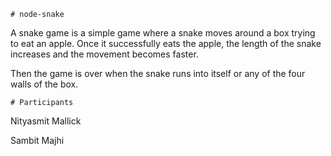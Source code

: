 ```
# node-snake
```
A snake game is a simple game where a snake moves around a box trying to eat an apple. Once it successfully eats the apple, the length of the snake increases and the movement becomes faster.

Then the game is over when the snake runs into itself or any of the four walls of the box.

```
# Participants
```
Nityasmit Mallick

Sambit Majhi
